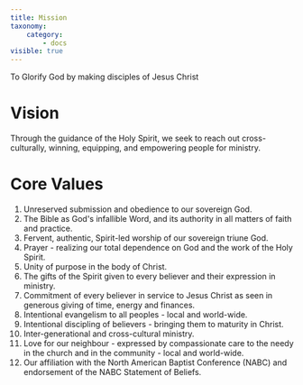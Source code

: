 ```yaml
---
title: Mission
taxonomy:
    category:
        - docs
visible: true
---
```

To Glorify God by making disciples of Jesus Christ

# Vision
Through the guidance of the Holy Spirit, we seek to reach out cross-culturally, winning, equipping, and empowering people for ministry.

# Core Values
1. Unreserved submission and obedience to our sovereign God.
2. The Bible as God's infallible Word, and its authority in all matters of faith and practice.
3. Fervent, authentic, Spirit-led worship of our sovereign triune God.
4. Prayer - realizing our total dependence on God and the work of the Holy Spirit.
5. Unity of purpose in the body of Christ.
6. The gifts of the Spirit given to every believer and their expression in ministry.
7. Commitment of every believer in service to Jesus Christ as seen in generous giving of time, energy and finances.
8. Intentional evangelism to all peoples - local and world-wide.
9. Intentional discipling of believers - bringing them to maturity in Christ.
10. Inter-generational and cross-cultural ministry.
11. Love for our neighbour - expressed by compassionate care to the needy in the church and in the community - local and world-wide.
12. Our affiliation with the North American Baptist Conference (NABC) and endorsement of the NABC Statement of Beliefs.



